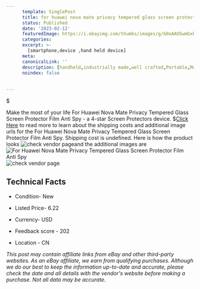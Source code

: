 ```yaml
---
      template: SinglePost
      title: for huawei nova mate privacy tempered glass screen protector film anti spy
      status: Published
      date: '2023-02-12'
      featuredImage: https://i.ebayimg.com/thumbs/images/g/b0oAAOSwmGxhXBHF/s-l225.jpg
      categories: 
      excerpt: >-
        [smartphone,device ,hand held device]
      meta:
      canonicalLink: ''
      description: [handheld,industrially made,well crafted,Portable,Mobile,Compact,Convenient,Lightweight,Maneuverable,Man-portable,Miniature,Carriable,Hand-held,Light,Holdable,Transportable,Mobile device,Pocket-sized,On-the-go,Wireless,Cordless,Compact size,Convenient size, smartphone,device ,hand held device]
      noindex: false
      
        
---
```

$

Make the most of your life For Huawei Nova Mate Privacy Tempered Glass Screen Protector Film Anti Spy - a 4-star Screen Protectors device.
$[Click Here](https://www.ebay.com/itm/304173587268?hash=item46d2289b44%3Ag%3Ab0oAAOSwmGxhXBHF&mkevt=1&mkcid=1&mkrid=711-53200-19255-0&campid=%253CePNCampaignId%253E&customid=%253CreferenceId%253E&toolid=10049) to read more to learn about the shipping costs and additional image urls for the For Huawei Nova Mate Privacy Tempered Glass Screen Protector Film Anti Spy. Shipping cost is undefined. Here is how the product looks ![check vendor page](https://i.ebayimg.com/thumbs/images/g/b0oAAOSwmGxhXBHF/s-l225.jpg)and the additional images are![For Huawei Nova Mate Privacy Tempered Glass Screen Protector Film Anti Spy](https://i.ebayimg.com/images/g/b0oAAOSwmGxhXBHF/s-l960.jpg)![check vendor page](https://origin-galleryplus.ebayimg.com/ws/web/304173587268_2_0_1/225x225.jpg,https://origin-galleryplus.ebayimg.com/ws/web/304173587268_3_0_1/225x225.jpg,https://origin-galleryplus.ebayimg.com/ws/web/304173587268_4_0_1/225x225.jpg,https://origin-galleryplus.ebayimg.com/ws/web/304173587268_5_0_1/225x225.jpg,https://origin-galleryplus.ebayimg.com/ws/web/304173587268_6_0_1/225x225.jpg,https://origin-galleryplus.ebayimg.com/ws/web/304173587268_7_0_1/225x225.jpg,https://origin-galleryplus.ebayimg.com/ws/web/304173587268_8_0_1/225x225.jpg)



 ## Technical Facts 



     
      

 - Condition- New 


      

 - Listed Price- 6.22 


      

 - Currency- USD 


      

 - Feedback score - 202 


      

 - Location - CN 


      
      

 *_This post may contain affiliate links from eBay and other third-party websites. As an eBay affiliate, we earn from qualifying purchases. Although we do our best to keep the information up-to-date and accurate, please check the date and all details with the vendor's website before making a purchase. Not all data may be accurate._*






